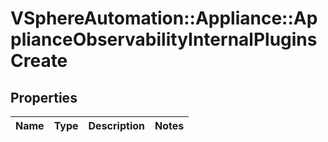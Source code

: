 # VSphereAutomation::Appliance::ApplianceObservabilityInternalPluginsCreate

## Properties
Name | Type | Description | Notes
------------ | ------------- | ------------- | -------------


